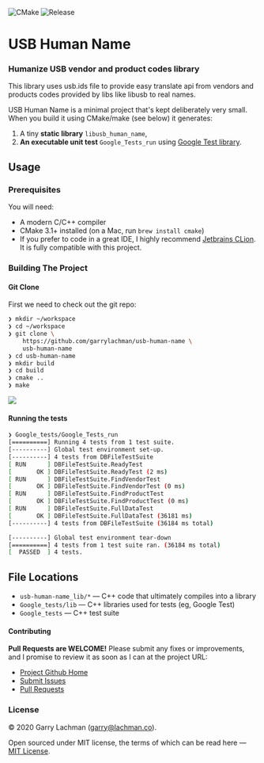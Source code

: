 ![CMake](https://github.com/garrylachman/usb-human-name/workflows/CMake/badge.svg)
![Release](https://github.com/garrylachman/usb-human-name/workflows/Release/badge.svg)

# USB Human Name
### Humanize USB vendor and product codes library

This library uses usb.ids file to provide easy translate api from vendors and products codes provided by libs like libusb to real names.

USB Human Name is a minimal project that's kept deliberately very small. When you build it using CMake/make (see below) it generates:

 1. A tiny **static library** `libusb_human_name`,
 2. **An executable unit test** `Google_Tests_run`  using [Google Test library](https://github.com/google/googletest).

## Usage

### Prerequisites

You will need:

 * A modern C/C++ compiler
 * CMake 3.1+ installed (on a Mac, run `brew install cmake`)
 * If you prefer to code in a great IDE, I highly recommend [Jetbrains CLion](https://www.jetbrains.com/clion/). It is fully compatible with this project.

### Building The Project

#### Git Clone

First we need to check out the git repo:

```bash
❯ mkdir ~/workspace
❯ cd ~/workspace
❯ git clone \
    https://github.com/garrylachman/usb-human-name \
    usb-human-name
❯ cd usb-human-name
❯ mkdir build
❯ cd build
❯ cmake ..
❯ make
```
<img src="https://i.imgur.com/14Ltwbn.gif" />


#### Running the tests

```bash
❯ Google_tests/Google_Tests_run
[==========] Running 4 tests from 1 test suite.
[----------] Global test environment set-up.
[----------] 4 tests from DBFileTestSuite
[ RUN      ] DBFileTestSuite.ReadyTest
[       OK ] DBFileTestSuite.ReadyTest (2 ms)
[ RUN      ] DBFileTestSuite.FindVendorTest
[       OK ] DBFileTestSuite.FindVendorTest (0 ms)
[ RUN      ] DBFileTestSuite.FindProductTest
[       OK ] DBFileTestSuite.FindProductTest (0 ms)
[ RUN      ] DBFileTestSuite.FullDataTest
[       OK ] DBFileTestSuite.FullDataTest (36181 ms)
[----------] 4 tests from DBFileTestSuite (36184 ms total)

[----------] Global test environment tear-down
[==========] 4 tests from 1 test suite ran. (36184 ms total)
[  PASSED  ] 4 tests.
```

## File Locations

 * `usb-human-name_lib/*` — C++ code that ultimately compiles into a library
 * `Google_tests/lib` — C++ libraries used for tests (eg, Google Test)
 * `Google_tests` — C++ test suite
 
#### Contributing

**Pull Requests are WELCOME!** Please submit any fixes or improvements, and I promise to review it as soon as I can at the project URL:

 * [Project Github Home](https://github.com/garrylachman/usb-human-name)
 * [Submit Issues](https://github.com/garrylachman/usb-human-name/issues)
 * [Pull Requests](https://github.com/garrylachman/usb-human-name/pulls)

### License

&copy; 2020 Garry Lachman (garry@lachman.co).

Open sourced under MIT license, the terms of which can be read here — [MIT License](http://opensource.org/licenses/MIT).

